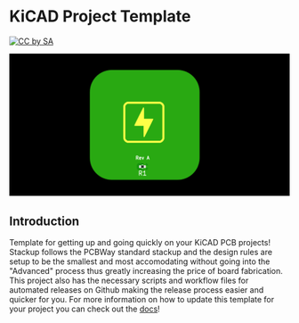 # KiCAD Project Template
[![CC by SA](https://i.creativecommons.org/l/by-sa/4.0/88x31.png)](https://creativecommons.org/licenses/by-sa/4.0/)

![3d photo of the atmega32u4 breakout board](img/3d_pcb.png)

## Introduction
Template for getting up and going quickly on your KiCAD PCB projects! Stackup follows the PCBWay standard stackup and the design rules are setup to be the smallest and most accomodating without going into the "Advanced" process thus greatly increasing the price of board fabrication. This project also has the necessary scripts and workflow files for automated releases on Github making the release process easier and quicker for you. For more information on how to update this template for your project you can check out the [docs](https://www.everydaydev.io/docs/kicad-project-template)!